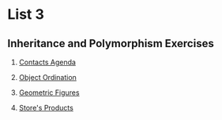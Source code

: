 # List 3

## Inheritance and Polymorphism Exercises

1. [Contacts Agenda](https://github.com/yasmin-araujo/POO/blob/master/Lista3/)

2. [Object Ordination](https://github.com/yasmin-araujo/POO/blob/master/Lista3/)

3. [Geometric Figures](https://github.com/yasmin-araujo/POO/blob/master/Lista3/)

4. [Store's Products](https://github.com/yasmin-araujo/POO/blob/master/Lista3/)